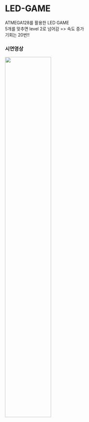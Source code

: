 # LED-GAME
ATMEGA128를 활용한 LED GAME<br/>
5개를 맞추면 level 2로 넘어감 => 속도 증가<br/>
기회는 20번!!

### 시연영상
<img src="https://github.com/dev-learning1/LED-GAME/assets/115637631/e00d11c5-aa67-4fe6-8578-e52b453f15a1" width="55%" height="55%">
